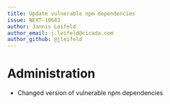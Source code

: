 ```yaml
---
title: Update vulnerable npm dependencies
issue: NEXT-10683
author: Jannis Leifeld
author_email: j.leifeld@cicada.com 
author_github: @jleifeld
---
```

# Administration
*  Changed version of vulnerable npm dependencies
